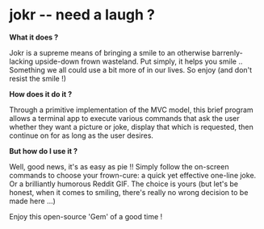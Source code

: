 jokr -- need a laugh ? 
====

<b>What it does ?</b> 

Jokr is a supreme means of bringing a smile to an otherwise barrenly-lacking upside-down frown wasteland. Put simply, it helps you smile .. Something we all could use a bit more of in our lives. So enjoy (and don't resist the smile !)

<b>How does it do it ?</b>

Through a primitive implementation of the MVC model, this brief program allows a terminal app to execute various commands that ask the user whether they want a picture or joke, display that which is requested, then continue on for as long as the user desires.

<b>But how do I use it ?</b> 

Well, good news, it's as easy as pie !! Simply follow the on-screen commands to choose your frown-cure: a quick yet effective one-line joke. Or a brilliantly humorous Reddit GIF. The choice is yours (but let's be honest, when it comes to smiling, there's really no wrong decision to be made here ...)

Enjoy this open-source 'Gem' of a good time ! 
